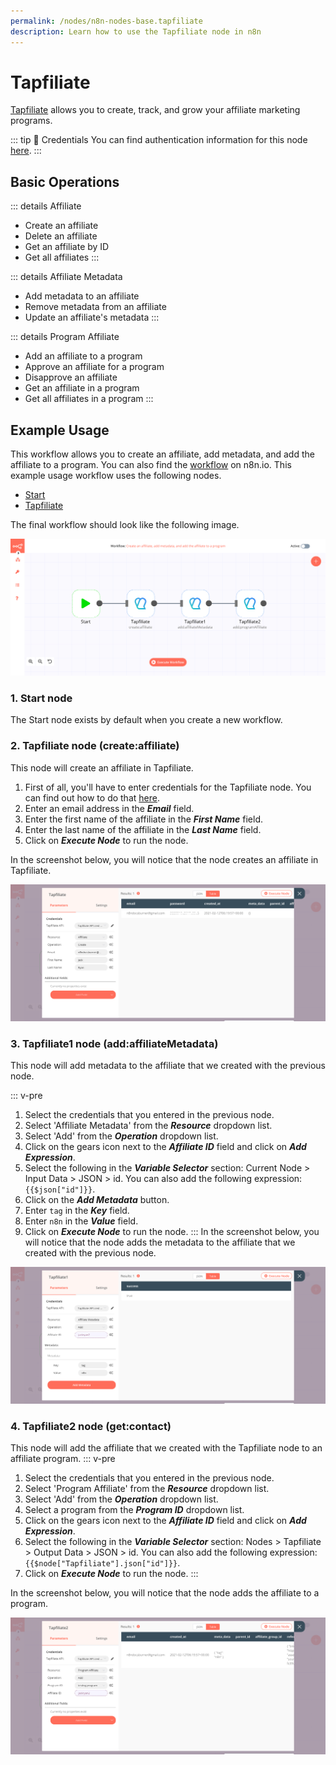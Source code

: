 ```yaml
---
permalink: /nodes/n8n-nodes-base.tapfiliate
description: Learn how to use the Tapfiliate node in n8n
---
```


# Tapfiliate

[Tapfiliate](https://tapfiliate.com) allows you to create, track, and grow your affiliate marketing programs.

::: tip 🔑 Credentials
You can find authentication information for this node [here](../../../credentials/Tapfiliate/README.md).
:::

## Basic Operations

::: details Affiliate
- Create an affiliate
- Delete an affiliate
- Get an affiliate by ID
- Get all affiliates
:::

::: details Affiliate Metadata
- Add metadata to an affiliate
- Remove metadata from an affiliate
- Update an affiliate's metadata
:::

::: details Program Affiliate
- Add an affiliate to a program
- Approve an affiliate for a program
- Disapprove an affiliate
- Get an affiliate in a program
- Get all affiliates in a program
:::

## Example Usage

This workflow allows you to create an affiliate, add metadata, and add the affiliate to a program. You can also find the [workflow](https://n8n.io/workflows/936) on n8n.io. This example usage workflow uses the following nodes.
- [Start](../../core-nodes/Start/README.md)
- [Tapfiliate]()

The final workflow should look like the following image.

![A workflow with the Tapfiliate node](./workflow.png)

### 1. Start node

The Start node exists by default when you create a new workflow.

### 2. Tapfiliate node (create:affiliate)

This node will create an affiliate in Tapfiliate.

1. First of all, you'll have to enter credentials for the Tapfiliate node. You can find out how to do that [here](../../../credentials/Tapfiliate/README.md).
2. Enter an email address in the ***Email*** field.
3. Enter the first name of the affiliate in the ***First Name*** field.
4. Enter the last name of the affiliate in the ***Last Name*** field.
5. Click on ***Execute Node*** to run the node.

In the screenshot below, you will notice that the node creates an affiliate in Tapfiliate.

![Using the Tapfiliate node to create a new affiliate](./Tapfiliate_node.png)

### 3. Tapfiliate1 node (add:affiliateMetadata)

This node will add metadata to the affiliate that we created with the previous node.

::: v-pre
1. Select the credentials that you entered in the previous node.
2. Select 'Affiliate Metadata' from the ***Resource*** dropdown list.
3. Select 'Add' from the ***Operation*** dropdown list.
4. Click on the gears icon next to the ***Affiliate ID*** field and click on ***Add Expression***.
5. Select the following in the ***Variable Selector*** section: Current Node > Input Data > JSON > id. You can also add the following expression: `{{$json["id"]}}`.
6. Click on the ***Add Metadata*** button.
7. Enter `tag` in the ***Key*** field.
8. Enter `n8n` in the ***Value*** field.
9. Click on ***Execute Node*** to run the node.
:::
In the screenshot below, you will notice that the node adds the metadata to the affiliate that we created with the previous node.

![Using the Tapfiliate node to add metadata](./Tapfiliate1_node.png)

### 4. Tapfiliate2 node (get:contact)

This node will add the affiliate that we created with the Tapfiliate node to an affiliate program.
::: v-pre
1. Select the credentials that you entered in the previous node.
2. Select 'Program Affiliate' from the ***Resource*** dropdown list.
3. Select 'Add' from the ***Operation*** dropdown list.
4. Select a program from the ***Program ID*** dropdown list.
5. Click on the gears icon next to the ***Affiliate ID*** field and click on ***Add Expression***.
6. Select the following in the ***Variable Selector*** section: Nodes > Tapfiliate > Output Data > JSON > id. You can also add the following expression: `{{$node["Tapfiliate"].json["id"]}}`.
7. Click on ***Execute Node*** to run the node.
:::

In the screenshot below, you will notice that the node adds the affiliate to a program.

![Using the Tapfiliate node to add an affiliate to a program](./Tapfiliate2_node.png)
